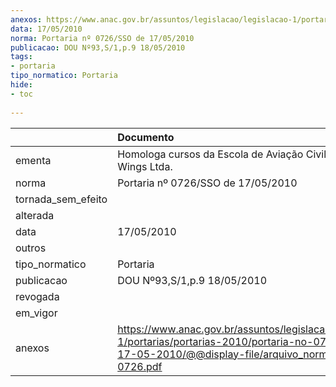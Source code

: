 ```yaml
---
anexos: https://www.anac.gov.br/assuntos/legislacao/legislacao-1/portarias/portarias-2010/portaria-no-0726-sso-de-17-05-2010/@@display-file/arquivo_norma/PA2010-0726.pdf
data: 17/05/2010
norma: Portaria nº 0726/SSO de 17/05/2010
publicacao: DOU Nº93,S/1,p.9 18/05/2010
tags:
- portaria
tipo_normatico: Portaria
hide: 
- toc 
 
---
```


|                    | Documento                                                                                                                                                         |
|:-------------------|:------------------------------------------------------------------------------------------------------------------------------------------------------------------|
| ementa             | Homologa cursos da Escola de Aviação Civil Golden Wings Ltda.                                                                                                     |
| norma              | Portaria nº 0726/SSO de 17/05/2010                                                                                                                                |
| tornada_sem_efeito |                                                                                                                                                                   |
| alterada           |                                                                                                                                                                   |
| data               | 17/05/2010                                                                                                                                                        |
| outros             |                                                                                                                                                                   |
| tipo_normatico     | Portaria                                                                                                                                                          |
| publicacao         | DOU Nº93,S/1,p.9 18/05/2010                                                                                                                                       |
| revogada           |                                                                                                                                                                   |
| em_vigor           |                                                                                                                                                                   |
| anexos             | https://www.anac.gov.br/assuntos/legislacao/legislacao-1/portarias/portarias-2010/portaria-no-0726-sso-de-17-05-2010/@@display-file/arquivo_norma/PA2010-0726.pdf |
